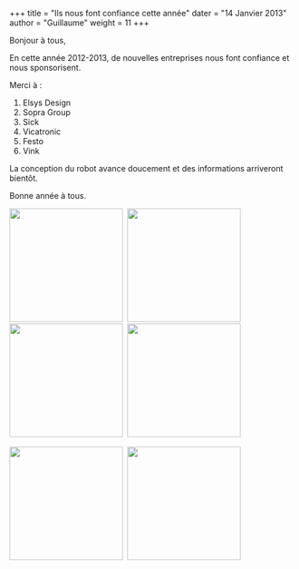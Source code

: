+++
title = "Ils nous font confiance cette année"
dater = "14 Janvier 2013"
author = "Guillaume"
weight = 11
+++

<p>
	Bonjour &agrave; tous,</p>
<p>
	En cette ann&eacute;e 2012-2013, de nouvelles entreprises nous font confiance et nous sponsorisent.</p>
<p>
	Merci &agrave; :&nbsp;</p>
<ol type="disc">
	<li>
		Elsys Design</li>
	<li>
		Sopra Group</li>
	<li>
		Sick</li>
	<li>
		Vicatronic</li>
	<li>
		Festo</li>
	<li>
		Vink</li>
</ol>
<p>
	La conception du robot avance doucement et des informations arriveront bient&ocirc;t.</p>
<p>
	Bonne ann&eacute;e &agrave; tous.</p>
<p>
	<img src="/img/articles/Sopra.jpg" width="200"/>&nbsp;&nbsp;<img src="/img/articles/elsysd_logo.png" width="200"/>&nbsp;&nbsp;<img src="/img/articles/Sick_SensorIntelligence_4c.jpg" width="200" />&nbsp;&nbsp;<img src="/img/articles/logo_vicatronic.jpg" width="200"/></p>
<p>
	<img src="/img/articles/festo.jpg" width="200"/>&nbsp;&nbsp;<img src="/img/articles/Vink_logo.jpg" width="200"/></p>
